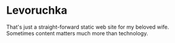 # Levoruchka

That's just a straight-forward static web site for my beloved wife. Sometimes content matters much more than technology.
